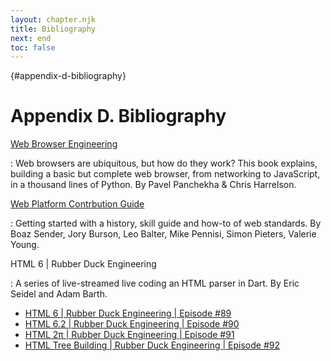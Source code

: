 ```yaml
---
layout: chapter.njk
title: Bibliography
next: end
toc: false
---
```

{#appendix-d-bibliography}
# Appendix D. Bibliography

[Web Browser Engineering](https://browser.engineering/)

: Web browsers are ubiquitous, but how do they work? This book explains, building a basic but complete web browser, from networking to JavaScript, in a thousand lines of Python. By Pavel Panchekha & Chris Harrelson.

[Web Platform Contrbution Guide](https://wpc.guide)

: Getting started with a history, skill guide and how-to of web standards. By Boaz Sender, Jory Burson, Leo Balter, Mike Pennisi, Simon Pieters, Valerie Young.

HTML 6 | Rubber Duck Engineering

: A series of live-streamed live coding an HTML parser in Dart. By Eric Seidel and Adam Barth.
  * [HTML 6 | Rubber Duck Engineering | Episode #89](https://www.youtube.com/watch?v=sWZ9HooKwjI)
  * [HTML 6.2 | Rubber Duck Engineering | Episode #90](https://www.youtube.com/watch?v=7RWbAZcXSIg)
  * [HTML 2π | Rubber Duck Engineering | Episode #91](https://www.youtube.com/watch?v=EgSi2e-NhXc)
  * [HTML Tree Building | Rubber Duck Engineering | Episode #92](https://www.youtube.com/watch?v=YH0yDdQY6-A)

